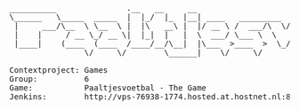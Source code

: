 <pre>
__________               .__   __     __                                   __ ___.          .__   
\______   \_____  _____  |  |_/  |_  |__| ____   _________  ______   _____/  |\_ |__ _____  |  |  
 |     ___/\__  \ \__  \ |  |\   __\ |  |/ __ \ /  ___/\  \/ /  _ \_/ __ \   __\ __ \\__  \ |  |  
 |    |     / __ \_/ __ \|  |_|  |   |  \  ___/ \___ \  \   (  (_) )  ___/|  | | \_\ \/ __ \|  |__
 |____|    (____  (____  /____/__/\__|  |\___  >____  >  \_/ \____/ \___  >__| |___  (____  /____/
                \/     \/        \______|    \/     \/                  \/         \/     \/      

Contextproject: Games
Group: 			6
Game:			Paaltjesvoetbal - The Game
Jenkins:        http://vps-76938-1774.hosted.at.hostnet.nl:8080/
  
</pre> 

